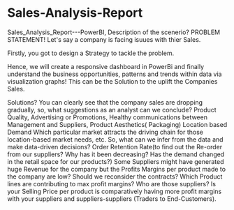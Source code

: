 # Sales-Analysis-Report
Sales_Analysis_Report---PowerBI,
Description of the scenerio? PROBLEM STATEMENT!
Let's say a company is facing isuues with thier Sales.

Firstly, you got to design a Strategy to tackle the problem.

Hence, we will create a responsive dashboard in PowerBi and finally understand the business opportunities, patterns and trends within data via visualization graphs! This can be the Solution to the uplift the Companies Sales.

Solutions?
You can clearly see that the company sales are dropping gradually, so, what suggestions as an analyst can we conclude?
Product Quality,
Advertising or Promotions,
Healthy communications between Management and Suppliers,
Product Aesthetics( Packaging)
Location based Demand
Which particular market attracts the driving chain for those location-based market needs, etc.
So, what can we infer from the data and make data-driven decisions?
Order Retention Rate(to find out the Re-order from our suppliers? Why has it been decreasing? Has the demand changed in the retail space for our products?)
Some Suppliers might have generated huge Revenue for the company but the Profits Margins per product made to the company are low? Should we reconsider the contracts?
Which Product lines are contributing to max profit margins? Who are those suppliers? Is your Selling Price per product is comparatively having more profit margins with your suppliers and suppliers-suppliers (Traders to End-Customers).
